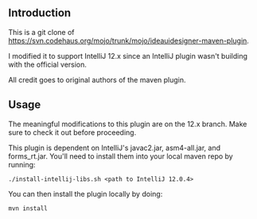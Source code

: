Introduction
-----------

This is a git clone of https://svn.codehaus.org/mojo/trunk/mojo/ideauidesigner-maven-plugin.

I modified it to support IntelliJ 12.x since an IntelliJ plugin wasn't building with the official version.

All credit goes to original authors of the maven plugin.

[IntelliJ plugin]: https://github.com/gshakhn/sonar-intellij-plugin

Usage
-----

The meaningful modifications to this plugin are on the 12.x branch. Make sure to check it out before proceeding.

This plugin is dependent on IntelliJ's javac2.jar, asm4-all.jar, and forms_rt.jar. You'll need to install them into your local maven repo by running:

    ./install-intellij-libs.sh <path to IntelliJ 12.0.4>

You can then install the plugin locally by doing:

    mvn install
